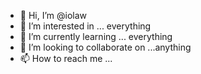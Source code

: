 - 👋 Hi, I’m @iolaw
- 👀 I’m interested in ... everything
- 🌱 I’m currently learning ... everything
- 💞️ I’m looking to collaborate on ...anything
- 📫 How to reach me ...

<!---
iolaw/iolaw is a ✨ special ✨ repository because its `README.md` (this file) appears on your GitHub profile.
You can click the Preview link to take a look at your changes.
--->
